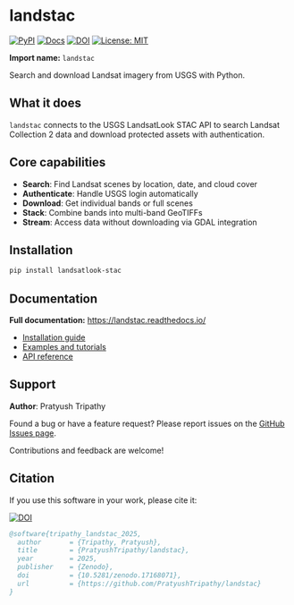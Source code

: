 # landstac

[![PyPI](https://img.shields.io/pypi/v/landsatlook-stac.svg)](https://pypi.org/project/landsatlook-stac/)
[![Docs](https://readthedocs.org/projects/landstac/badge/?version=latest)](https://landstac.readthedocs.io/en/latest/)
[![DOI](https://zenodo.org/badge/DOI/10.5281/zenodo.17168071.svg)](https://doi.org/10.5281/zenodo.17168071)
[![License: MIT](https://img.shields.io/badge/License-MIT-green.svg)](LICENSE)

**Import name:** `landstac`

Search and download Landsat imagery from USGS with Python.

## What it does

`landstac` connects to the USGS LandsatLook STAC API to search Landsat Collection 2 data and download protected assets with authentication.

## Core capabilities

- **Search**: Find Landsat scenes by location, date, and cloud cover
- **Authenticate**: Handle USGS login automatically
- **Download**: Get individual bands or full scenes
- **Stack**: Combine bands into multi-band GeoTIFFs
- **Stream**: Access data without downloading via GDAL integration

## Installation

```bash
pip install landsatlook-stac
```

## Documentation

**Full documentation:** https://landstac.readthedocs.io/

- [Installation guide](https://landstac.readthedocs.io/en/latest/installation.html)
- [Examples and tutorials](https://landstac.readthedocs.io/en/latest/examples.html)
- [API reference](https://landstac.readthedocs.io/en/latest/api.html)

## Support

**Author**: Pratyush Tripathy

Found a bug or have a feature request? Please report issues on the [GitHub Issues page](https://github.com/PratyushTripathy/landstac/issues).

Contributions and feedback are welcome!

## Citation

If you use this software in your work, please cite it:

[![DOI](https://zenodo.org/badge/DOI/10.5281/zenodo.17168071.svg)](https://doi.org/10.5281/zenodo.17168071)

```bibtex
@software{tripathy_landstac_2025,
  author       = {Tripathy, Pratyush},
  title        = {PratyushTripathy/landstac},
  year         = 2025,
  publisher    = {Zenodo},
  doi          = {10.5281/zenodo.17168071},
  url          = {https://github.com/PratyushTripathy/landstac}
}
```